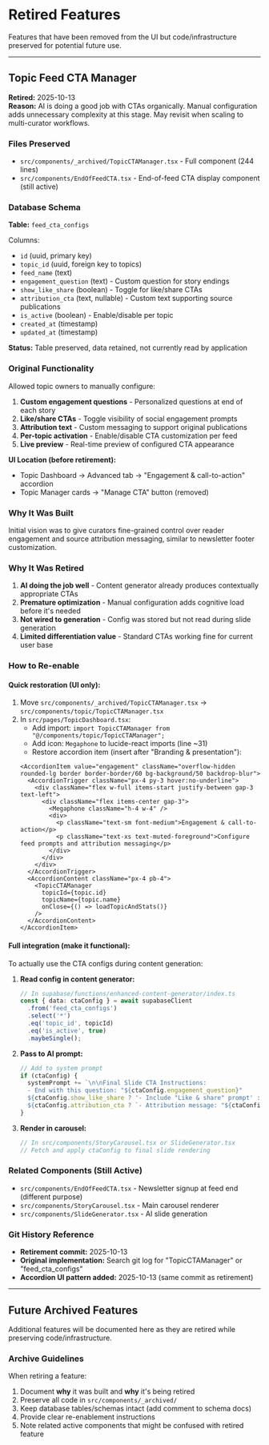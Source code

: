 # Retired Features

Features that have been removed from the UI but code/infrastructure preserved for potential future use.

---

## Topic Feed CTA Manager
**Retired:** 2025-10-13  
**Reason:** AI is doing a good job with CTAs organically. Manual configuration adds unnecessary complexity at this stage. May revisit when scaling to multi-curator workflows.

### Files Preserved
- `src/components/_archived/TopicCTAManager.tsx` - Full component (244 lines)
- `src/components/EndOfFeedCTA.tsx` - End-of-feed CTA display component (still active)

### Database Schema
**Table:** `feed_cta_configs`

Columns:
- `id` (uuid, primary key)
- `topic_id` (uuid, foreign key to topics)
- `feed_name` (text)
- `engagement_question` (text) - Custom question for story endings
- `show_like_share` (boolean) - Toggle for like/share CTAs
- `attribution_cta` (text, nullable) - Custom text supporting source publications
- `is_active` (boolean) - Enable/disable per topic
- `created_at` (timestamp)
- `updated_at` (timestamp)

**Status:** Table preserved, data retained, not currently read by application

### Original Functionality
Allowed topic owners to manually configure:

1. **Custom engagement questions** - Personalized questions at end of each story
2. **Like/share CTAs** - Toggle visibility of social engagement prompts
3. **Attribution text** - Custom messaging to support original publications
4. **Per-topic activation** - Enable/disable CTA customization per feed
5. **Live preview** - Real-time preview of configured CTA appearance

**UI Location (before retirement):**
- Topic Dashboard → Advanced tab → "Engagement & call-to-action" accordion
- Topic Manager cards → "Manage CTA" button (removed)

### Why It Was Built
Initial vision was to give curators fine-grained control over reader engagement and source attribution messaging, similar to newsletter footer customization.

### Why It Was Retired
1. **AI doing the job well** - Content generator already produces contextually appropriate CTAs
2. **Premature optimization** - Manual configuration adds cognitive load before it's needed
3. **Not wired to generation** - Config was stored but not read during slide generation
4. **Limited differentiation value** - Standard CTAs working fine for current user base

### How to Re-enable

#### Quick restoration (UI only):
1. Move `src/components/_archived/TopicCTAManager.tsx` → `src/components/topic/TopicCTAManager.tsx`
2. In `src/pages/TopicDashboard.tsx`:
   - Add import: `import TopicCTAManager from "@/components/topic/TopicCTAManager";`
   - Add icon: `Megaphone` to lucide-react imports (line ~31)
   - Restore accordion item (insert after "Branding & presentation"):
   ```tsx
   <AccordionItem value="engagement" className="overflow-hidden rounded-lg border border-border/60 bg-background/50 backdrop-blur">
     <AccordionTrigger className="px-4 py-3 hover:no-underline">
       <div className="flex w-full items-start justify-between gap-3 text-left">
         <div className="flex items-center gap-3">
           <Megaphone className="h-4 w-4" />
           <div>
             <p className="text-sm font-medium">Engagement & call-to-action</p>
             <p className="text-xs text-muted-foreground">Configure feed prompts and attribution messaging</p>
           </div>
         </div>
       </div>
     </AccordionTrigger>
     <AccordionContent className="px-4 pb-4">
       <TopicCTAManager
         topicId={topic.id}
         topicName={topic.name}
         onClose={() => loadTopicAndStats()}
       />
     </AccordionContent>
   </AccordionItem>
   ```

#### Full integration (make it functional):
To actually use the CTA configs during content generation:

1. **Read config in content generator:**
   ```typescript
   // In supabase/functions/enhanced-content-generator/index.ts
   const { data: ctaConfig } = await supabaseClient
     .from('feed_cta_configs')
     .select('*')
     .eq('topic_id', topicId)
     .eq('is_active', true)
     .maybeSingle();
   ```

2. **Pass to AI prompt:**
   ```typescript
   // Add to system prompt
   if (ctaConfig) {
     systemPrompt += `\n\nFinal Slide CTA Instructions:
     - End with this question: "${ctaConfig.engagement_question}"
     ${ctaConfig.show_like_share ? '- Include "Like & share" prompt' : ''}
     ${ctaConfig.attribution_cta ? `- Attribution message: "${ctaConfig.attribution_cta}"` : ''}`;
   }
   ```

3. **Render in carousel:**
   ```typescript
   // In src/components/StoryCarousel.tsx or SlideGenerator.tsx
   // Fetch and apply ctaConfig to final slide rendering
   ```

### Related Components (Still Active)
- `src/components/EndOfFeedCTA.tsx` - Newsletter signup at feed end (different purpose)
- `src/components/StoryCarousel.tsx` - Main carousel renderer
- `src/components/SlideGenerator.tsx` - AI slide generation

### Git History Reference
- **Retirement commit:** 2025-10-13
- **Original implementation:** Search git log for "TopicCTAManager" or "feed_cta_configs"
- **Accordion UI pattern added:** 2025-10-13 (same commit as retirement)

---

## Future Archived Features
Additional features will be documented here as they are retired while preserving code/infrastructure.

### Archive Guidelines
When retiring a feature:
1. Document **why** it was built and **why** it's being retired
2. Preserve all code in `src/components/_archived/`
3. Keep database tables/schemas intact (add comment to schema docs)
4. Provide clear re-enablement instructions
5. Note related active components that might be confused with retired feature
